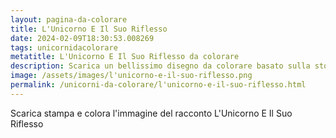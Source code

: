 ```yaml
---
layout: pagina-da-colorare
title: L'Unicorno E Il Suo Riflesso
date: 2024-02-09T18:30:53.008269
tags: unicornidacolorare
metatitle: L'Unicorno E Il Suo Riflesso da colorare
description: Scarica un bellissimo disegno da colorare basato sulla storia L'Unicorno E Il Suo Riflesso
image: /assets/images/l'unicorno-e-il-suo-riflesso.png
permalink: /unicorni-da-colorare/l'unicorno-e-il-suo-riflesso.html
---
```

Scarica stampa e colora l'immagine del racconto L'Unicorno E Il Suo Riflesso
